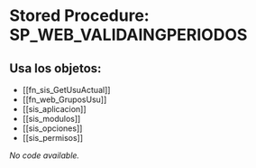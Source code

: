 # Stored Procedure: SP_WEB_VALIDAINGPERIODOS

## Usa los objetos:
- [[fn_sis_GetUsuActual]]
- [[fn_web_GruposUsu]]
- [[sis_aplicacion]]
- [[sis_modulos]]
- [[sis_opciones]]
- [[sis_permisos]]

*No code available.*
